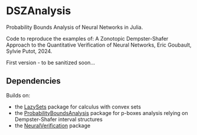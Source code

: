 # DSZAnalysis
Probability Bounds Analysis of Neural Networks in Julia.

Code to reproduce the examples of:
A Zonotopic Dempster-Shafer Approach to the Quantitative Verification of Neural Networks, Eric Goubault, Sylvie Putot, 2024.

First version - to be sanitized soon...

## Dependencies
Builds on:
- the [LazySets](https://juliareach.github.io/LazySets.jl/) package for calculus with convex sets 
- the [ProbabilityBoundsAnalysis](https://github.com/AnderGray/ProbabilityBoundsAnalysis.j) package for p-boxes analysis relying on Dempster-Shafer interval structures  
- the [NeuralVerification](https://sisl.github.io/NeuralVerification.jl/latest/functions/) package 
